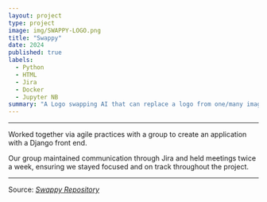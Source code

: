 ```yaml
---
layout: project
type: project
image: img/SWAPPY-LOGO.png
title: "Swappy"
date: 2024
published: true
labels:
  - Python
  - HTML
  - Jira
  - Docker
  - Jupyter NB
summary: "A Logo swapping AI that can replace a logo from one/many images using a model trained on the new logo"
---
```


<hr>
<p>Worked together via agile practices with a group to create an application with a Django front end.</p>
<p>Our group maintained communication through Jira and held meetings twice a week, ensuring we stayed focused and on track throughout the project. </p>
<hr>

Source: <a href=""><i class="large github icon ">Swappy Repository</i></a>
 

